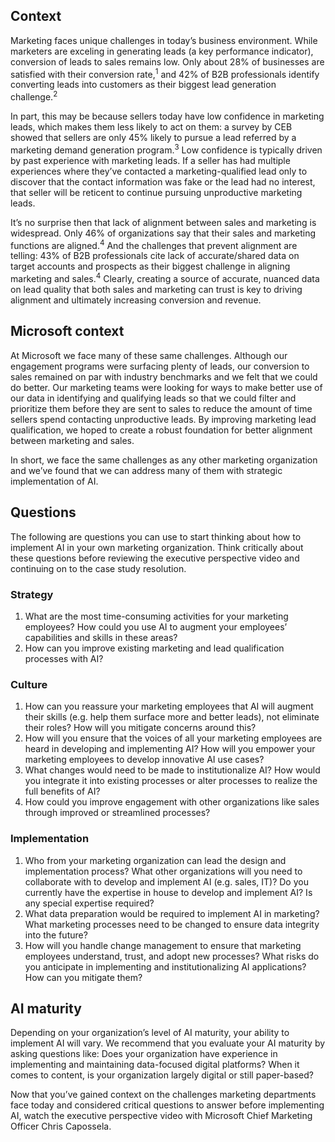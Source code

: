 ## Context

Marketing faces unique challenges in today’s business environment. While marketers are exceling in generating leads (a key performance indicator), conversion of leads to sales remains low. Only about 28% of businesses are satisfied with their conversion rate,<sup>1</sup> and 42% of B2B professionals identify converting leads into customers as their biggest lead generation challenge.<sup>2</sup>

In part, this may be because sellers today have low confidence in marketing leads, which makes them less likely to act on them: a survey by CEB showed that sellers are only 45% likely to pursue a lead referred by a marketing demand generation program.<sup>3</sup> Low confidence is typically driven by past experience with marketing leads. If a seller has had multiple experiences where they’ve contacted a marketing-qualified lead only to discover that the contact information was fake or the lead had no interest, that seller will be reticent to continue pursuing unproductive marketing leads.

It’s no surprise then that lack of alignment between sales and marketing is widespread. Only 46% of organizations say that their sales and marketing functions are aligned.<sup>4</sup> And the challenges that prevent alignment are telling: 43% of B2B professionals cite lack of accurate/shared data on target accounts and prospects as their biggest challenge in aligning marketing and sales.<sup>4</sup> Clearly, creating a source of accurate, nuanced data on lead quality that both sales and marketing can trust is key to driving alignment and ultimately increasing conversion and revenue.

## Microsoft context

At Microsoft we face many of these same challenges. Although our engagement programs were surfacing plenty of leads, our conversion to sales remained on par with industry benchmarks and we felt that we could do better. Our marketing teams were looking for ways to make better use of our data in identifying and qualifying leads so that we could filter and prioritize them before they are sent to sales to reduce the amount of time sellers spend contacting unproductive leads. By improving marketing lead qualification, we hoped to create a robust foundation for better alignment between marketing and sales.

In short, we face the same challenges as any other marketing organization and we’ve found that we can address many of them with strategic implementation of AI.

## Questions

The following are questions you can use to start thinking about how to implement AI in your own marketing organization. Think critically about these questions before reviewing the executive perspective video and continuing on to the case study resolution.

### Strategy

1. What are the most time-consuming activities for your marketing employees? How could you use AI to augment your employees’ capabilities and skills in these areas?
2. How can you improve existing marketing and lead qualification processes with AI?

### Culture

1. How can you reassure your marketing employees that AI will augment their skills (e.g. help them surface more and better leads), not eliminate their roles? How will you mitigate concerns around this?
2. How will you ensure that the voices of all your marketing employees are heard in developing and implementing AI? How will you empower your marketing employees to develop innovative AI use cases?
3. What changes would need to be made to institutionalize AI? How would you integrate it into existing processes or alter processes to realize the full benefits of AI?
4. How could you improve engagement with other organizations like sales through improved or streamlined processes?

### Implementation

1. Who from your marketing organization can lead the design and implementation process? What other organizations will you need to collaborate with to develop and implement AI (e.g. sales, IT)? Do you currently have the expertise in house to develop and implement AI? Is any special expertise required?
2. What data preparation would be required to implement AI in marketing? What marketing processes need to be changed to ensure data integrity into the future?
3. How will you handle change management to ensure that marketing employees understand, trust, and adopt new processes? What risks do you anticipate in implementing and institutionalizing AI applications? How can you mitigate them?

## AI maturity

Depending on your organization’s level of AI maturity, your ability to implement AI will vary. We recommend that you evaluate your AI maturity by asking questions like: Does your organization have experience in implementing and maintaining data-focused digital platforms? When it comes to content, is your organization largely digital or still paper-based?

Now that you’ve gained context on the challenges marketing departments face today and considered critical questions to answer before implementing AI, watch the executive perspective video with Microsoft Chief Marketing Officer Chris Capossela.